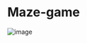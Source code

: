 # Maze-game

![image](https://github.com/AlokTiwari5/Maze-game/assets/123202612/2cc9b567-8b00-406b-838e-7736aff9012a)
